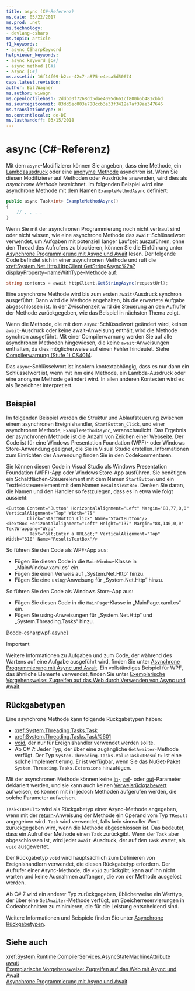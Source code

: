 ```yaml
---
title: async (C#-Referenz)
ms.date: 05/22/2017
ms.prod: .net
ms.technology:
- devlang-csharp
ms.topic: article
f1_keywords:
- async_CSharpKeyword
helpviewer_keywords:
- async keyword [C#]
- async method [C#]
- async [C#]
ms.assetid: 16f14f09-b2ce-42c7-a875-e4eca5d50674
caps.latest.revision: 
author: BillWagner
ms.author: wiwagn
ms.openlocfilehash: 2ddbd0f7268dd5dae4095d661cf800b5b481cbbd
ms.sourcegitcommit: 83dd5ec003e788ccb3e33f3412a7af39ae347646
ms.translationtype: HT
ms.contentlocale: de-DE
ms.lasthandoff: 03/15/2018
---
```

# <a name="async-c-reference"></a>async (C#-Referenz)
Mit dem `async`-Modifizierer können Sie angeben, dass eine Methode, ein [Lambdaausdruck](../../../csharp/programming-guide/statements-expressions-operators/lambda-expressions.md) oder eine [anonyme Methode](../../../csharp/programming-guide/statements-expressions-operators/anonymous-methods.md) asynchron ist. Wenn Sie diesen Modifizierer auf Methoden oder Ausdrücke anwenden, wird dies als *asynchrone Methode* bezeichnet. Im folgenden Beispiel wird eine asynchrone Methode mit dem Namen `ExampleMethodAsync` definiert: 
  
```csharp  
public async Task<int> ExampleMethodAsync()  
{  
    // . . . .  
}  
```  
 
Wenn Sie mit der asynchronen Programmierung noch nicht vertraut sind oder nicht wissen, wie eine asynchrone Methode das `await`-Schlüsselwort verwendet, um Aufgaben mit potenziell langer Laufzeit auszuführen, ohne den Thread des Aufrufers zu blockieren, können Sie die Einführung unter [Asynchrone Programmierung mit Async und Await](../../../csharp/programming-guide/concepts/async/index.md) lesen. Der folgende Code befindet sich in einer asynchronen Methode und ruft die <xref:System.Net.Http.HttpClient.GetStringAsync%2a?displayProperty=nameWithType>-Methode auf: 
  
```csharp  
string contents = await httpClient.GetStringAsync(requestUrl);  
```  
  
Eine asynchrone Methode wird bis zum ersten `await`-Ausdruck synchron ausgeführt. Dann wird die Methode angehalten, bis die erwartete Aufgabe abgeschlossen ist. In der Zwischenzeit wird die Steuerung an den Aufrufer der Methode zurückgegeben, wie das Beispiel in nächsten Thema zeigt.  
  
Wenn die Methode, die mit dem `async`-Schlüsselwort geändert wird, keinen `await`-Ausdruck oder keine await-Anweisung enthält, wird die Methode synchron ausgeführt. Mit einer Compilerwarnung werden Sie auf alle asynchronen Methoden hingewiesen, die keine `await`-Anweisungen enthalten, da dies möglicherweise auf einen Fehler hindeutet. Siehe [Compilerwarnung (Stufe 1) CS4014](../../../csharp/language-reference/compiler-messages/cs4014.md).  
  
 Das `async`-Schlüsselwort ist insofern kontextabhängig, dass es nur dann ein Schlüsselwort ist, wenn mit ihm eine Methode, ein Lambda-Ausdruck oder eine anonyme Methode geändert wird. In allen anderen Kontexten wird es als Bezeichner interpretiert.  
  
## <a name="example"></a>Beispiel  
Im folgenden Beispiel werden die Struktur und Ablaufsteuerung zwischen einem asynchronen Ereignishandler, `StartButton_Click`, und einer asynchronen Methode, `ExampleMethodAsync`, veranschaulicht. Das Ergebnis der asynchronen Methode ist die Anzahl von Zeichen einer Webseite. Der Code ist für eine Windows Presentation Foundation (WPF)- oder Windows Store-Anwendung geeignet, die Sie in Visual Studio erstellen. Informationen zum Einrichten der Anwendung finden Sie in den Codekommentaren.  

Sie können diesen Code in Visual Studio als Windows Presentation Foundation (WPF)-App oder Windows Store-App ausführen. Sie benötigen ein Schaltflächen-Steuerelement mit dem Namen `StartButton` und ein Textfeldsteuerelement mit dem Namen `ResultsTextBox`. Denken Sie daran, die Namen und den Handler so festzulegen, dass es in etwa wie folgt aussieht:  

```xaml
<Button Content="Button" HorizontalAlignment="Left" Margin="88,77,0,0" VerticalAlignment="Top" Width="75"  
        Click="StartButton_Click" Name="StartButton"/>  
<TextBox HorizontalAlignment="Left" Height="137" Margin="88,140,0,0" TextWrapping="Wrap"   
         Text="&lt;Enter a URL&gt;" VerticalAlignment="Top" Width="310" Name="ResultsTextBox"/>  
```
  
So führen Sie den Code als WPF-App aus:  

- Fügen Sie diesen Code in die `MainWindow`-Klasse in „MainWindow.xaml.cs“ ein.  
- Fügen Sie einen Verweis auf „System.Net.Http“ hinzu.  
- Fügen Sie eine `using`-Anweisung für „System.Net.Http“ hinzu.  
  
So führen Sie den Code als Windows Store-App aus:  
- Fügen Sie diesen Code in die `MainPage`-Klasse in „MainPage.xaml.cs“ ein.  
- Fügen Sie using-Anweisungen für „System.Net.Http“ und „System.Threading.Tasks“ hinzu.  
  
[!code-csharp[wpf-async](../../../../samples/snippets/csharp/language-reference/keywords/async/wpf/mainwindow.xaml.cs#1)]
  
> [!IMPORTANT]
>  Weitere Informationen zu Aufgaben und zum Code, der während des Wartens auf eine Aufgabe ausgeführt wird, finden Sie unter [Asynchrone Programmierung mit Async und Await](../../../csharp/programming-guide/concepts/async/index.md). Ein vollständiges Beispiel für WPF, das ähnliche Elemente verwendet, finden Sie unter [Exemplarische Vorgehensweise: Zugreifen auf das Web durch Verwenden von Async und Await](../../../csharp/programming-guide/concepts/async/walkthrough-accessing-the-web-by-using-async-and-await.md).  
  
## <a name="return-types"></a>Rückgabetypen  
Eine asynchrone Methode kann folgende Rückgabetypen haben:

- <xref:System.Threading.Tasks.Task>
- <xref:System.Threading.Tasks.Task%601>
- [void](../../../csharp/language-reference/keywords/void.md), der nur für Ereignishandler verwendet werden sollte.
- Ab C# 7: Jeder Typ, der über eine zugängliche `GetAwaiter`-Methode verfügt. Der Typ `System.Threading.Tasks.ValueTask<TResult>` ist eine solche Implementierung. Er ist verfügbar, wenn Sie das NuGet-Paket `System.Threading.Tasks.Extensions` hinzufügen. 

Mit der asynchronen Methode können keine [in](../../../csharp/language-reference/keywords/in-parameter-modifier.md)-, [ref](../../../csharp/language-reference/keywords/ref.md)- oder [out](../../../csharp/language-reference/keywords/out-parameter-modifier.md)-Parameter deklariert werden, und sie kann auch keinen [Verweisrückgabewert](../../programming-guide/classes-and-structs/ref-returns.md) aufweisen, es können mit ihr jedoch Methoden aufgerufen werden, die solche Parameter aufweisen.  
  
`Task<TResult>` wird als Rückgabetyp einer Async-Methode angegeben, wenn mit der [return](../../../csharp/language-reference/keywords/return.md)-Anweisung der Methode ein Operand vom Typ `TResult` angegeben wird. `Task` wird verwendet, falls kein sinnvoller Wert zurückgegeben wird, wenn die Methode abgeschlossen ist. Das bedeutet, dass ein Aufruf der Methode einen `Task` zurückgibt. Wenn der `Task` aber abgeschlossen ist, wird jeder `await`-Ausdruck, der auf den `Task` wartet, als `void` ausgewertet.  
  
Der Rückgabetyp `void` wird hauptsächlich zum Definieren von Ereignishandlern verwendet, die diesen Rückgabetyp erfordern. Der Aufrufer einer Async-Methode, die `void` zurückgibt, kann auf ihn nicht warten und keine Ausnahmen auffangen, die von der Methode ausgelöst werden.  

Ab C# 7 wird ein anderer Typ zurückgegeben, üblicherweise ein Werttyp, der über eine `GetAwaiter`-Methode verfügt, um Speicherreservierungen in Codeabschnitten zu minimieren, die für die Leistung entscheidend sind. 

Weitere Informationen und Beispiele finden Sie unter [Asynchrone Rückgabetypen](../../../csharp/programming-guide/concepts/async/async-return-types.md).  
  
## <a name="see-also"></a>Siehe auch  
 <xref:System.Runtime.CompilerServices.AsyncStateMachineAttribute>  
 [await](../../../csharp/language-reference/keywords/await.md)  
 [Exemplarische Vorgehensweise: Zugreifen auf das Web mit Async und Await](../../../csharp/programming-guide/concepts/async/walkthrough-accessing-the-web-by-using-async-and-await.md)  
 [Asynchrone Programmierung mit Async und Await](../../../csharp/programming-guide/concepts/async/index.md)
